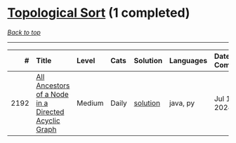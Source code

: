 # [Topological Sort](<https://leetcode.com/tag/Topological-Sort/>) (1 completed)

*[Back to top](<../../README.md>)*

------

|    # | Title                                                                                                                                      | Level   | Cats   | Solution                                                                       | Languages   | Date Complete   |
|-----:|:-------------------------------------------------------------------------------------------------------------------------------------------|:--------|:-------|:-------------------------------------------------------------------------------|:------------|:----------------|
| 2192 | [All Ancestors of a Node in a Directed Acyclic Graph](<https://leetcode.com/problems/all-ancestors-of-a-node-in-a-directed-acyclic-graph>) | Medium  | Daily  | [solution](<../_2192. All Ancestors of a Node in a Directed Acyclic Graph.md>) | java, py    | Jul 10, 2024    |